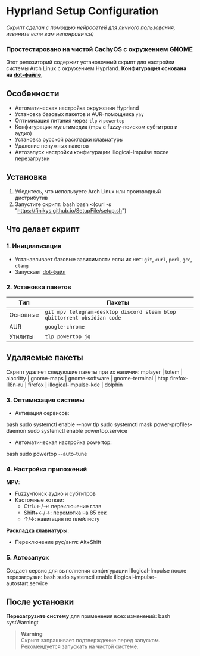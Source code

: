 
# Hyprland Setup Configuration

*Скрипт сделан с помощью нейросетей для личного пользования, извините если вам непонравится)*

### Простестировано на чистой CachyOS с окружением GNOME

Этот репозиторий содержит установочный скрипт для настройки системы Arch Linux с окружением Hyprland. **Конфигурация основана на [dot-файле](https://github.com/end-4/dots-hyprland)**,

## Особенности
- Автоматическая настройка окружения Hyprland
- Установка базовых пакетов и AUR-помощника `yay`
- Оптимизация питания через `tlp` и `powertop`
- Конфигурация мультимедиа (mpv с fuzzy-поиском субтитров и аудио)
- Установка русской раскладки клавиатуры
- Удаление ненужных пакетов
- Автозапуск настройки конфигурации Illogical-Impulse после перезагрузки

## Установка
1. Убедитесь, что используете Arch Linux или производный дистрибутив
2. Запустите скрипт:
bash
bash <(curl -s "https://finikys.github.io/SetupFile/setup.sh")

## Что делает скрипт
### 1. Инициализация
- Устанавливает базовые зависимости если их нет: `git`, `curl`, `perl`, `gcc`, `clang`
- Запускает [dot-файл](https://end-4.github.io/dots-hyprland-wiki/setup.sh)

### 2. Установка пакетов
| Тип | Пакеты |
|-----|--------|
| Основные | `git mpv telegram-desktop discord steam btop qbittorrent obsidian code` |
| AUR | `google-chrome` |
| Утилиты | `tlp powertop jq` |

## Удаляемые пакеты
Скрипт удаляет следующие пакеты при их наличии:
mplayer | totem | alacritty | gnome-maps | gnome-software 
| gnome-terminal | htop firefox-i18n-ru | firefox 
| illogical-impulse-kde | dolphin

### 3. Оптимизация системы
- Активация сервисов:
  
bash
  sudo systemctl enable --now tlp
  sudo systemctl mask power-profiles-daemon
  sudo systemctl enable powertop.service
 
- Автоматическая настройка powertop:
  
bash
  sudo powertop --auto-tune
 

### 4. Настройка приложений
**MPV**:
- Fuzzy-поиск аудио и субтитров
- Кастомные хоткеи:
  - Ctrl+←/→: переключение глав
  - Shift+←/→: перемотка на 85 сек
  - ↑/↓: навигация по плейлисту

**Раскладка клавиатуры**:
- Переключение рус/англ: Alt+Shift

### 5. Автозапуск
Создает сервис для выполнения конфигурации Illogical-Impulse после перезагрузки:
bash
sudo systemctl enable illogical-impulse-autostart.service

## После установки
**Перезагрузите систему** для применения всех изменений:
bash
systWarningt

> **Warning**  
> Скрипт запрашивает подтверждение перед запуском.  
> Рекомендуется запускать на чистой системе.